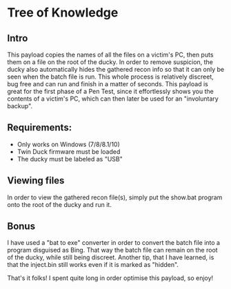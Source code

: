 # Tree of Knowledge

## Intro
This payload copies the names of all the files on a victim's PC, then puts them on a file on the root of the ducky.
In order to remove suspicion, the ducky also automatically hides the gathered recon info so that it can only be seen when the batch file is run.
This whole process is relatively discreet, bug free and can run and finish in a matter of seconds.
This payload is great for the first phase of a Pen Test, since it effortlessly shows you the contents of a victim's PC, which can then later be used for an "involuntary backup".

## Requirements:
- Only works on Windows (7/8/8.1/10)
- Twin Duck firmware must be loaded
- The ducky must be labeled as "USB"

## Viewing files
In order to view the gathered recon file(s), simply put the show.bat program onto the root of the ducky and run it.

## Bonus
I have used a "bat to exe" converter in order to convert the batch file into a program disguised as Bing. That way the batch file can remain on the root of the ducky, while still being discreet.
Another tip, that I have learned, is that the inject.bin still works even if it is marked as "hidden".

That's it folks!
I spent quite long in order optimise this payload, so enjoy!
